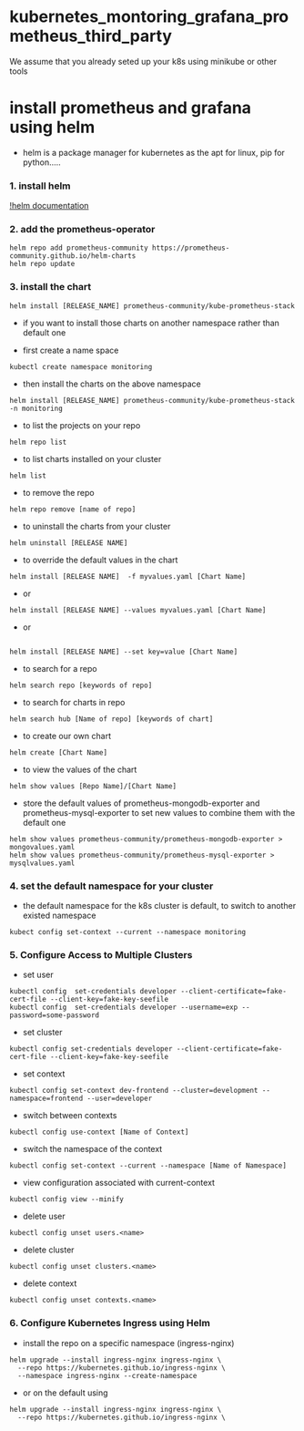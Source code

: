 # kubernetes_montoring_grafana_prometheus_third_party

We assume that you already seted up your k8s using minikube or other tools

# install prometheus and grafana using helm

- helm is a package manager for kubernetes as the apt for linux, pip for python.....

### 1. install helm

[!helm documentation](https://helm.sh/docs/intro/install/)

### 2. add the prometheus-operator

```
helm repo add prometheus-community https://prometheus-community.github.io/helm-charts
helm repo update
```

### 3. install the chart

```
helm install [RELEASE_NAME] prometheus-community/kube-prometheus-stack
```

- if you want to install those charts on another namespace rather than default one

- first create a name space

```
kubectl create namespace monitoring
```

- then install the charts on the above namespace

```
helm install [RELEASE_NAME] prometheus-community/kube-prometheus-stack -n monitoring
```

- to list the projects on your repo

```
helm repo list
```

- to list charts installed on your cluster

```
helm list
```

- to remove the repo

```
helm repo remove [name of repo]
```

- to uninstall the charts from your cluster

```
helm uninstall [RELEASE NAME]
```

- to override the default values in the chart

```
helm install [RELEASE NAME]  -f myvalues.yaml [Chart Name]

```

- or

```
helm install [RELEASE NAME] --values myvalues.yaml [Chart Name]
```

- or

```

helm install [RELEASE NAME] --set key=value [Chart Name]

```

- to search for a repo

```
helm search repo [keywords of repo]
```

- to search for charts in repo

```
helm search hub [Name of repo] [keywords of chart]
```

- to create our own chart

```
helm create [Chart Name]
```

- to view the values of the chart

```
helm show values [Repo Name]/[Chart Name]
```

- store the default values of prometheus-mongodb-exporter and prometheus-mysql-exporter to set new values to combine them with the default one

```
helm show values prometheus-community/prometheus-mongodb-exporter > mongovalues.yaml
helm show values prometheus-community/prometheus-mysql-exporter > mysqlvalues.yaml
```

### 4. set the default namespace for your cluster

- the default namespace for the k8s cluster is default, to switch to another existed namespace

```
kubect config set-context --current --namespace monitoring
```

### 5. Configure Access to Multiple Clusters

- set user

```
kubectl config  set-credentials developer --client-certificate=fake-cert-file --client-key=fake-key-seefile
kubectl config  set-credentials developer --username=exp --password=some-password

```

- set cluster

```
kubectl config set-credentials developer --client-certificate=fake-cert-file --client-key=fake-key-seefile
```

- set context

```
kubectl config set-context dev-frontend --cluster=development --namespace=frontend --user=developer
```

- switch between contexts

```
kubectl config use-context [Name of Context]
```

- switch the namespace of the context

```
kubectl config set-context --current --namespace [Name of Namespace]
```

- view configuration associated with current-context

```
kubectl config view --minify
```

- delete user

```
kubectl config unset users.<name>

```

- delete cluster

```
kubectl config unset clusters.<name>
```

- delete context

```
kubectl config unset contexts.<name>
```

### 6. Configure Kubernetes Ingress using Helm

- install the repo on a specific namespace (ingress-nginx)

```
helm upgrade --install ingress-nginx ingress-nginx \
  --repo https://kubernetes.github.io/ingress-nginx \
  --namespace ingress-nginx --create-namespace
```

- or on the default using

```
helm upgrade --install ingress-nginx ingress-nginx \
  --repo https://kubernetes.github.io/ingress-nginx \
```
